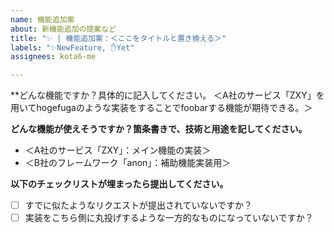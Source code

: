```yaml
---
name: 機能追加案
about: 新機能追加の提案など
title: "✨ | 機能追加案：＜ここをタイトルと置き換える＞"
labels: "✨NewFeature, ✋Yet"
assignees: kota6-me

---
```


**どんな機能ですか？具体的に記入してください。
＜A社のサービス「ZXY」を用いてhogefugaのような実装をすることでfoobarする機能が期待できる。＞

**どんな機能が使えそうですか？箇条書きで、技術と用途を記してください。**
- ＜A社のサービス「ZXY」：メイン機能の実装＞
- ＜B社のフレームワーク「anon」：補助機能実装用＞

**以下のチェックリストが埋まったら提出してください。**
- [ ] すでに似たようなリクエストが提出されていないですか？
- [ ] 実装をこちら側に丸投げするような一方的なものになっていないですか？
